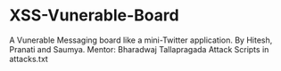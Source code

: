 # XSS-Vunerable-Board
A Vunerable Messaging board like a mini-Twitter application.
By Hitesh, Pranati and Saumya.
Mentor: Bharadwaj Tallapragada
Attack Scripts in attacks.txt
